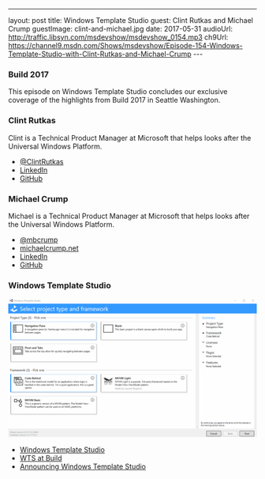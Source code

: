 ---
layout: post
title: Windows Template Studio
guest: Clint Rutkas and Michael Crump
guestImage: clint-and-michael.jpg
date: 2017-05-31
audioUrl: http://traffic.libsyn.com/msdevshow/msdevshow_0154.mp3
ch9Url: https://channel9.msdn.com/Shows/msdevshow/Episode-154-Windows-Template-Studio-with-Clint-Rutkas-and-Michael-Crump
--- 

### Build 2017

This episode on Windows Template Studio concludes our exclusive coverage of the highlights from Build 2017 in Seattle Washington.

### Clint Rutkas

Clint is a Technical Product Manager at Microsoft that helps looks after the Universal Windows Platform.

 - [@ClintRutkas](https://twitter.com/ClintRutkas)
 - [LinkedIn](https://www.linkedin.com/in/clintrutkas/)
 - [GitHub](https://github.com/crutkas)

### Michael Crump

Michael is a Technical Product Manager at Microsoft that helps looks after the Universal Windows Platform.

 - [@mbcrump](https://twitter.com/mbcrump)
 - [michaelcrump.net](http://michaelcrump.net/)
 - [LinkedIn](https://www.linkedin.com/in/mbcrump/)
 - [GitHub](https://github.com/mbcrump)

### Windows Template Studio

![Windows Template Studio](wts.gif)

 - [Windows Template Studio](http://aka.ms/wts)
 - [WTS at Build](https://channel9.msdn.com/Events/Build/2017/C9L12)
 - [Announcing Windows Template Studio](https://blogs.windows.com/buildingapps/2017/05/16/announcing-windows-template-studio/)
